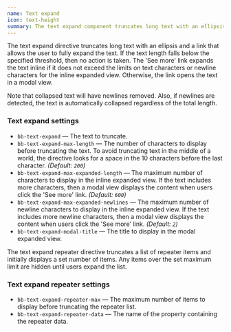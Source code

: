 ```yaml
---
name: Text expand
icon: text-height
summary: The text expand component truncates long text with an ellipsis and a link that users can click to expand the text.
---
```


The text expand directive truncates long text with an ellipsis and a link that allows the user to fully expand the text. If the text length falls below the specified threshold, then no action is taken. The 'See more' link expands the text inline if it does not exceed the limits on text characters or newline characters for the inline expanded view. Otherwise, the link opens the text in a modal view.

Note that collapsed text will have newlines removed. Also, if newlines are detected, the text is automatically collapsed regardless of the total length.

### Text expand settings ###

 - `bb-text-expand` &mdash; The text to truncate.
 - `bb-text-expand-max-length` &mdash; The number of characters to display before truncating the text. To avoid truncating text in the middle of a world, the directive looks for a space in the 10 characters before the last character. *(Default: `200`)*
 - `bb-text-expand-max-expanded-length` &mdash; The maximum number of characters to display in the inline expanded view. If the text includes more characters, then a modal view displays the content when users click the 'See more' link. *(Default: `600`)*
 - `bb-text-expand-max-expanded-newlines` &mdash; The maximum number of newline characters to display in the inline expanded view. If the text includes more newline characters, then a modal view displays the content when users click the 'See more' link. *(Default: `2`)*
 - `bb-text-expand-modal-title` &mdash; The title to display in the modal expanded view.

The text expand repeater directive truncates a list of repeater items and initially displays a set number of items. Any items over the set maximum limit are hidden until users expand the list.

### Text expand repeater settings ###

- `bb-text-expand-repeater-max` &mdash; The maximum number of items to display before truncating the repeater list.
- `bb-text-expand-repeater-data` &mdash; The name of the property containing the repeater data.
